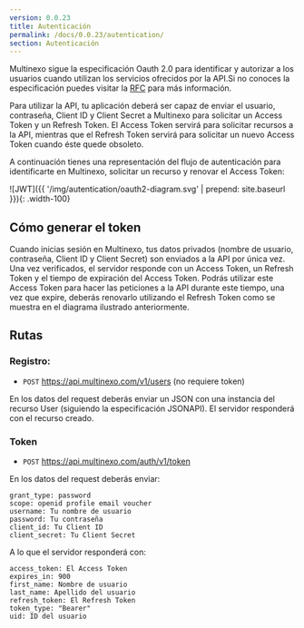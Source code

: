 ```yaml
---
version: 0.0.23
title: Autenticación
permalink: /docs/0.0.23/autentication/
section: Autenticación
---
```


Multinexo sigue la especificación Oauth 2.0 para identificar y autorizar a los usuarios cuando utilizan los servicios ofrecidos por la
API.Si no conoces la especificación puedes visitar la <a href="https://tools.ietf.org/html/rfc6749" target="\_blank">RFC</a> para más información.

Para utilizar la API, tu aplicación deberá ser capaz de enviar el usuario, contraseña, Client ID y Client Secret a Multinexo para solicitar un Access Token y un Refresh Token. El Access Token servirá para solicitar recursos a la API, mientras que el Refresh Token servirá para solicitar un nuevo Access Token cuando éste quede obsoleto.

A continuación tienes una representación del flujo de autenticación para identificarte en Multinexo, solicitar un recurso y renovar el Access Token:

![JWT]({{ '/img/autentication/oauth2-diagram.svg' | prepend: site.baseurl }}){: .width-100}

## Cómo generar el token

Cuando inicias sesión en Multinexo, tus datos privados (nombre de usuario, contraseña, Client ID y Client Secret) son enviados a la API por única vez. Una vez
verificados, el servidor responde con un Access Token, un Refresh Token y el tiempo de expiración del Access Token. Podrás utilizar este Access Token para hacer las peticiones a la API durante este tiempo, una vez que expire, deberás renovarlo utilizando el Refresh Token como se muestra en el diagrama ilustrado anteriormente.

## Rutas

### Registro:

- `POST` https://api.multinexo.com/v1/users (no requiere token)

En los datos del request deberás enviar un JSON con una instancia del recurso User (siguiendo la especificación JSONAPI). El servidor responderá con el recurso creado.

### Token

- `POST` https://api.multinexo.com/auth/v1/token

En los datos del request deberás enviar:

```
grant_type: password
scope: openid profile email voucher
username: Tu nombre de usuario
password: Tu contraseña
client_id: Tu Client ID
client_secret: Tu Client Secret
```

A lo que el servidor responderá con:

```
access_token: El Access Token
expires_in: 900
first_name: Nombre de usuario
last_name: Apellido del usuario
refresh_token: El Refresh Token
token_type: "Bearer"
uid: ID del usuario
```
